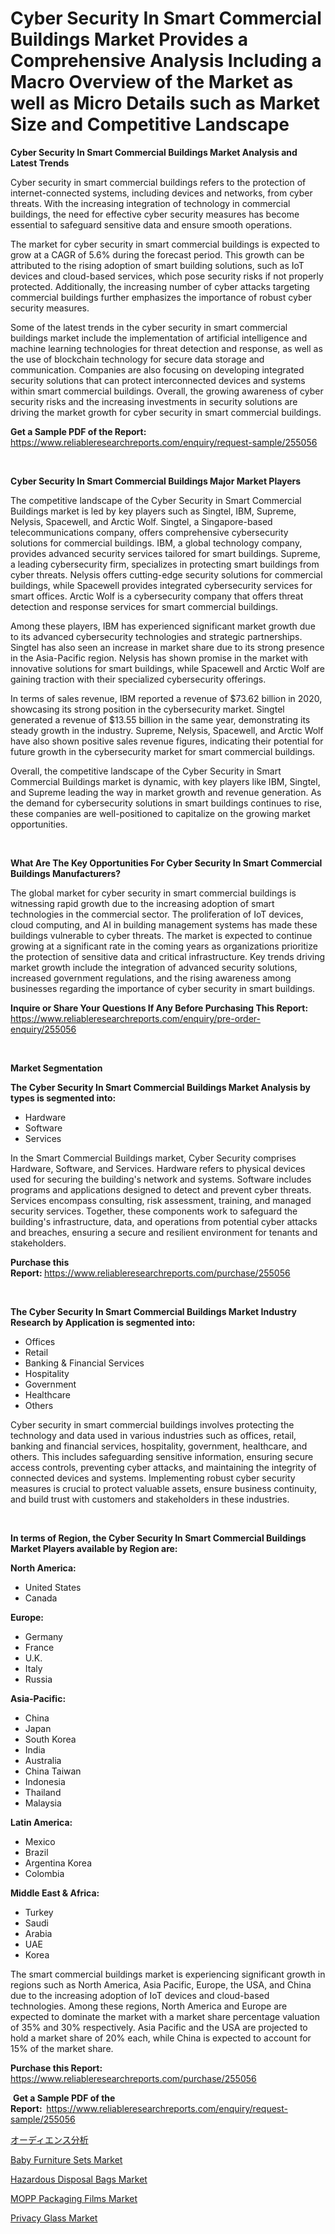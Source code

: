 <p><h1>Cyber Security In Smart Commercial Buildings Market Provides a Comprehensive Analysis Including a Macro Overview of the Market as well as Micro Details such as Market Size and Competitive Landscape</h1></p><p><strong>Cyber Security In Smart Commercial Buildings Market Analysis and Latest Trends</strong></p>
<p><p>Cyber security in smart commercial buildings refers to the protection of internet-connected systems, including devices and networks, from cyber threats. With the increasing integration of technology in commercial buildings, the need for effective cyber security measures has become essential to safeguard sensitive data and ensure smooth operations.</p><p>The market for cyber security in smart commercial buildings is expected to grow at a CAGR of 5.6% during the forecast period. This growth can be attributed to the rising adoption of smart building solutions, such as IoT devices and cloud-based services, which pose security risks if not properly protected. Additionally, the increasing number of cyber attacks targeting commercial buildings further emphasizes the importance of robust cyber security measures.</p><p>Some of the latest trends in the cyber security in smart commercial buildings market include the implementation of artificial intelligence and machine learning technologies for threat detection and response, as well as the use of blockchain technology for secure data storage and communication. Companies are also focusing on developing integrated security solutions that can protect interconnected devices and systems within smart commercial buildings. Overall, the growing awareness of cyber security risks and the increasing investments in security solutions are driving the market growth for cyber security in smart commercial buildings.</p></p>
<p><strong>Get a Sample PDF of the Report:&nbsp;</strong> <a href="https://www.reliableresearchreports.com/enquiry/request-sample/255056">https://www.reliableresearchreports.com/enquiry/request-sample/255056</a></p>
<p>&nbsp;</p>
<p><strong>Cyber Security In Smart Commercial Buildings Major Market Players</strong></p>
<p><p>The competitive landscape of the Cyber Security in Smart Commercial Buildings market is led by key players such as Singtel, IBM, Supreme, Nelysis, Spacewell, and Arctic Wolf. Singtel, a Singapore-based telecommunications company, offers comprehensive cybersecurity solutions for commercial buildings. IBM, a global technology company, provides advanced security services tailored for smart buildings. Supreme, a leading cybersecurity firm, specializes in protecting smart buildings from cyber threats. Nelysis offers cutting-edge security solutions for commercial buildings, while Spacewell provides integrated cybersecurity services for smart offices. Arctic Wolf is a cybersecurity company that offers threat detection and response services for smart commercial buildings.</p><p>Among these players, IBM has experienced significant market growth due to its advanced cybersecurity technologies and strategic partnerships. Singtel has also seen an increase in market share due to its strong presence in the Asia-Pacific region. Nelysis has shown promise in the market with innovative solutions for smart buildings, while Spacewell and Arctic Wolf are gaining traction with their specialized cybersecurity offerings.</p><p>In terms of sales revenue, IBM reported a revenue of $73.62 billion in 2020, showcasing its strong position in the cybersecurity market. Singtel generated a revenue of $13.55 billion in the same year, demonstrating its steady growth in the industry. Supreme, Nelysis, Spacewell, and Arctic Wolf have also shown positive sales revenue figures, indicating their potential for future growth in the cybersecurity market for smart commercial buildings.</p><p>Overall, the competitive landscape of the Cyber Security in Smart Commercial Buildings market is dynamic, with key players like IBM, Singtel, and Supreme leading the way in market growth and revenue generation. As the demand for cybersecurity solutions in smart buildings continues to rise, these companies are well-positioned to capitalize on the growing market opportunities.</p></p>
<p>&nbsp;</p>
<p><strong>What Are The Key Opportunities For Cyber Security In Smart Commercial Buildings Manufacturers?</strong></p>
<p><p>The global market for cyber security in smart commercial buildings is witnessing rapid growth due to the increasing adoption of smart technologies in the commercial sector. The proliferation of IoT devices, cloud computing, and AI in building management systems has made these buildings vulnerable to cyber threats. The market is expected to continue growing at a significant rate in the coming years as organizations prioritize the protection of sensitive data and critical infrastructure. Key trends driving market growth include the integration of advanced security solutions, increased government regulations, and the rising awareness among businesses regarding the importance of cyber security in smart buildings.</p></p>
<p><strong>Inquire or Share Your Questions If Any Before Purchasing This Report:</strong> <a href="https://www.reliableresearchreports.com/enquiry/pre-order-enquiry/255056">https://www.reliableresearchreports.com/enquiry/pre-order-enquiry/255056</a></p>
<p>&nbsp;</p>
<p><strong>Market Segmentation</strong></p>
<p><strong>The Cyber Security In Smart Commercial Buildings Market Analysis by types is segmented into:</strong></p>
<p><ul><li>Hardware</li><li>Software</li><li>Services</li></ul></p>
<p><p>In the Smart Commercial Buildings market, Cyber Security comprises Hardware, Software, and Services. Hardware refers to physical devices used for securing the building's network and systems. Software includes programs and applications designed to detect and prevent cyber threats. Services encompass consulting, risk assessment, training, and managed security services. Together, these components work to safeguard the building's infrastructure, data, and operations from potential cyber attacks and breaches, ensuring a secure and resilient environment for tenants and stakeholders.</p></p>
<p><strong>Purchase this Report:&nbsp;</strong><a href="https://www.reliableresearchreports.com/purchase/255056">https://www.reliableresearchreports.com/purchase/255056</a></p>
<p>&nbsp;</p>
<p><strong>The Cyber Security In Smart Commercial Buildings Market Industry Research by Application is segmented into:</strong></p>
<p><ul><li>Offices</li><li>Retail</li><li>Banking & Financial Services</li><li>Hospitality</li><li>Government</li><li>Healthcare</li><li>Others</li></ul></p>
<p><p>Cyber security in smart commercial buildings involves protecting the technology and data used in various industries such as offices, retail, banking and financial services, hospitality, government, healthcare, and others. This includes safeguarding sensitive information, ensuring secure access controls, preventing cyber attacks, and maintaining the integrity of connected devices and systems. Implementing robust cyber security measures is crucial to protect valuable assets, ensure business continuity, and build trust with customers and stakeholders in these industries.</p></p>
<p>&nbsp;</p>
<p><strong>In terms of Region, the Cyber Security In Smart Commercial Buildings Market Players available by Region are:</strong></p>
<p>
    <p> <strong> North America: </strong>
        <ul>
            <li>United States</li>
            <li>Canada</li>
        </ul>
        </p> 
    <p> <strong> Europe: </strong>
        <ul>
            <li>Germany</li>
            <li>France</li>
            <li>U.K.</li>
            <li>Italy</li>
            <li>Russia</li>
        </ul>
        </p> 
    <p> <strong> Asia-Pacific: </strong>
        <ul>
            <li>China</li>
            <li>Japan</li>
            <li>South Korea</li>
            <li>India</li>
            <li>Australia</li>
            <li>China Taiwan</li>
            <li>Indonesia</li>
            <li>Thailand</li>
            <li>Malaysia</li>
        </ul>
        </p> 
    <p> <strong> Latin America: </strong>
        <ul>
            <li>Mexico</li>
            <li>Brazil</li>
            <li>Argentina Korea</li>
            <li>Colombia</li>
        </ul>
        </p> 
    <p> <strong> Middle East & Africa: </strong>
        <ul>
            <li>Turkey</li>
            <li>Saudi</li>
            <li>Arabia</li>
            <li>UAE</li>
            <li>Korea</li>
        </ul>
    </p>
    </p>
<p><p>The smart commercial buildings market is experiencing significant growth in regions such as North America, Asia Pacific, Europe, the USA, and China due to the increasing adoption of IoT devices and cloud-based technologies. Among these regions, North America and Europe are expected to dominate the market with a market share percentage valuation of 35% and 30% respectively. Asia Pacific and the USA are projected to hold a market share of 20% each, while China is expected to account for 15% of the market share.</p></p>
<p><strong>Purchase this Report: </strong><a href="https://www.reliableresearchreports.com/purchase/255056">https://www.reliableresearchreports.com/purchase/255056</a></p>
<p>&nbsp;<strong>Get a Sample PDF of the Report:&nbsp;&nbsp;</strong><a href="https://www.reliableresearchreports.com/enquiry/request-sample/255056">https://www.reliableresearchreports.com/enquiry/request-sample/255056</a></p>
<p><strong></strong></p>
<p><p><a href="https://medium.com/@rcabello548/%E8%A6%B3%E5%AE%A2%E5%88%86%E6%9E%90%E5%B8%82%E5%A0%B4%E5%88%86%E6%9E%90-%E3%81%9D%E3%81%AEcagr-%E5%B8%82%E5%A0%B4%E3%82%BB%E3%82%B0%E3%83%A1%E3%83%B3%E3%83%86%E3%83%BC%E3%82%B7%E3%83%A7%E3%83%B3-%E3%81%8A%E3%82%88%E3%81%B3%E4%B8%96%E7%95%8C%E7%9A%84%E3%81%AA%E7%94%A3%E6%A5%AD%E6%A6%82%E8%A6%81-bda8cd7a1f74">オーディエンス分析</a></p><p><a href="https://gentle-editor-9db.notion.site/Baby-Furniture-Sets-Market-Analysis-and-Market-Size-Global-Industry-Overview-Market-Segmentation-a-f889bec023104bc18c9e7b124e7c075d">Baby Furniture Sets Market</a></p><p><a href="https://view.publitas.com/reportprime-1/hazardous-disposal-bags-market-analysis-examines-its-scope-on-growth-opportunities-and-forecasted-trends-spanning-from-2024-to-2031/">Hazardous Disposal Bags Market</a></p><p><a href="https://view.publitas.com/reportprime-1/mopp-packaging-films-market-analysis-and-market-size-global-industry-overview-market-segmentation-and-forecast-2024-to-2031/">MOPP Packaging Films Market</a></p><p><a href="https://spotless-saver-8fd.notion.site/Privacy-Glass-Market-Growth-Market-Trends-COVID-19-Impact-and-Forecasts-for-period-from-2024-20-183e0e32519349ef8cb737c171d89b9a">Privacy Glass Market</a></p></p>